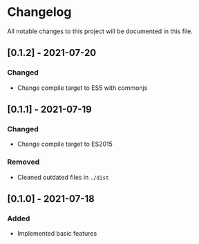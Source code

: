 # Changelog

All notable changes to this project will be documented in this file.

## [0.1.2] - 2021-07-20

### Changed

- Change compile target to ES5 with commonjs

## [0.1.1] - 2021-07-19

### Changed

- Change compile target to ES2015

### Removed

- Cleaned outdated files in `./dist`

## [0.1.0] - 2021-07-18

### Added

- Implemented basic features
